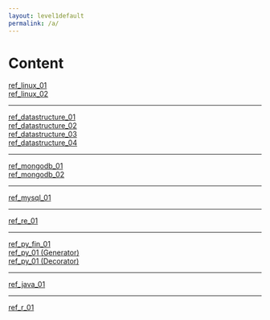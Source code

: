 ```yaml
---
layout: level1default 
permalink: /a/
---
```


<h1>Content</h1>

<a href="{{ base_url }}/reference/ref_linux_01/">ref_linux_01</a><br>
<a href="{{ base_url }}/reference/ref_linux_02/">ref_linux_02</a><br>

<hr>
<a href="{{ base_url }}/reference/ref_datastructure_01/">ref_datastructure_01</a><br>
<a href="{{ base_url }}/reference/ref_datastructure_02/">ref_datastructure_02</a><br>
<a href="{{ base_url }}/reference/ref_datastructure_03/">ref_datastructure_03</a><br>
<a href="{{ base_url }}/reference/ref_datastructure_04/">ref_datastructure_04</a><br>


<hr>
<a href="{{ base_url }}/reference/ref_mongodb_01/">ref_mongodb_01</a><br>
<a href="{{ base_url }}/reference/ref_mongodb_02/">ref_mongodb_02</a><br>

<hr>
<a href="{{ base_url }}/reference/ref_mysql_01/">ref_mysql_01</a><br>

<hr>
<a href="{{ base_url }}/reference/ref_re_01/">ref_re_01</a><br>

<hr>
<a href="{{ base_url }}/reference/ref_py_fin_01/">ref_py_fin_01</a><br>
<a href="{{ base_url }}/reference/ref_py_01/">ref_py_01 (Generator)</a><br>
<a href="{{ base_url }}/reference/ref_py_02/">ref_py_01 (Decorator)</a><br>

<hr>
<a href="{{ base_url }}/reference/ref_java_01/">ref_java_01</a><br>

<hr>
<a href="{{ base_url }}/reference/ref_r_01/">ref_r_01</a><br>
